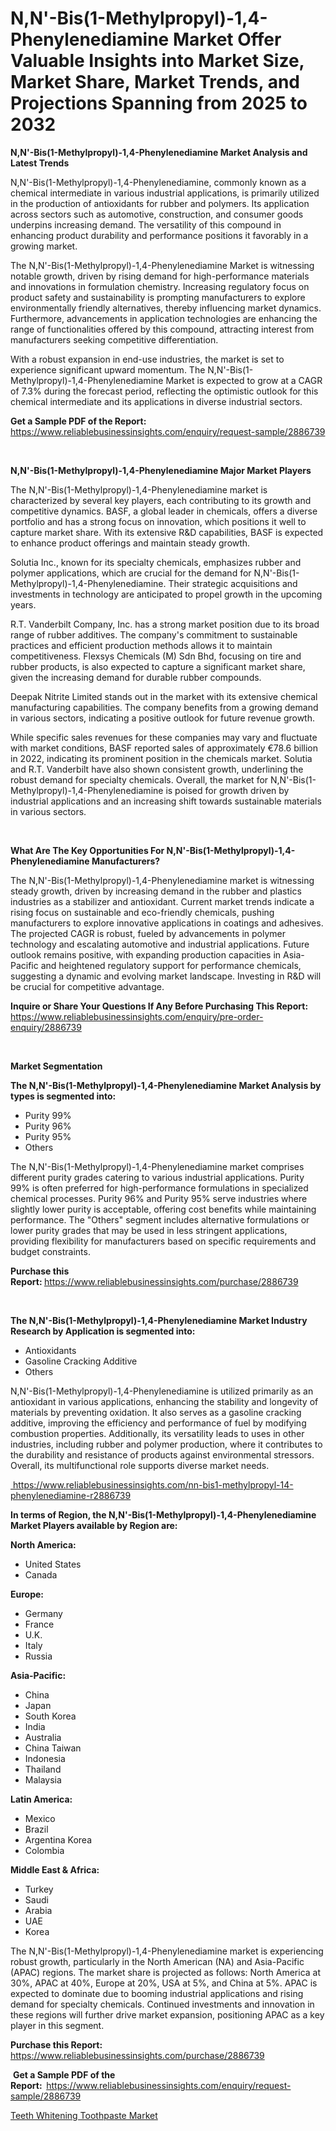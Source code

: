 <p><h1>N,N'-Bis(1-Methylpropyl)-1,4-Phenylenediamine Market Offer Valuable Insights into Market Size, Market Share, Market Trends, and Projections Spanning from 2025 to 2032</h1></p><p><strong>N,N'-Bis(1-Methylpropyl)-1,4-Phenylenediamine Market Analysis and Latest Trends</strong></p>
<p><p>N,N'-Bis(1-Methylpropyl)-1,4-Phenylenediamine, commonly known as a chemical intermediate in various industrial applications, is primarily utilized in the production of antioxidants for rubber and polymers. Its application across sectors such as automotive, construction, and consumer goods underpins increasing demand. The versatility of this compound in enhancing product durability and performance positions it favorably in a growing market.</p><p>The N,N'-Bis(1-Methylpropyl)-1,4-Phenylenediamine Market is witnessing notable growth, driven by rising demand for high-performance materials and innovations in formulation chemistry. Increasing regulatory focus on product safety and sustainability is prompting manufacturers to explore environmentally friendly alternatives, thereby influencing market dynamics. Furthermore, advancements in application technologies are enhancing the range of functionalities offered by this compound, attracting interest from manufacturers seeking competitive differentiation.</p><p>With a robust expansion in end-use industries, the market is set to experience significant upward momentum. The N,N'-Bis(1-Methylpropyl)-1,4-Phenylenediamine Market is expected to grow at a CAGR of 7.3% during the forecast period, reflecting the optimistic outlook for this chemical intermediate and its applications in diverse industrial sectors.</p></p>
<p><strong>Get a Sample PDF of the Report:&nbsp;</strong> <a href="https://www.reliablebusinessinsights.com/enquiry/request-sample/2886739?utm_campaign=2274&utm_medium=2&utm_source=Github&utm_content=ia&utm_term=13032025&utm_id=nn-bis1-methylpropyl-14-phenylenediamine">https://www.reliablebusinessinsights.com/enquiry/request-sample/2886739</a></p>
<p>&nbsp;</p>
<p><strong>N,N'-Bis(1-Methylpropyl)-1,4-Phenylenediamine Major Market Players</strong></p>
<p><p>The N,N'-Bis(1-Methylpropyl)-1,4-Phenylenediamine market is characterized by several key players, each contributing to its growth and competitive dynamics. BASF, a global leader in chemicals, offers a diverse portfolio and has a strong focus on innovation, which positions it well to capture market share. With its extensive R&D capabilities, BASF is expected to enhance product offerings and maintain steady growth.</p><p>Solutia Inc., known for its specialty chemicals, emphasizes rubber and polymer applications, which are crucial for the demand for N,N'-Bis(1-Methylpropyl)-1,4-Phenylenediamine. Their strategic acquisitions and investments in technology are anticipated to propel growth in the upcoming years.</p><p>R.T. Vanderbilt Company, Inc. has a strong market position due to its broad range of rubber additives. The company's commitment to sustainable practices and efficient production methods allows it to maintain competitiveness. Flexsys Chemicals (M) Sdn Bhd, focusing on tire and rubber products, is also expected to capture a significant market share, given the increasing demand for durable rubber compounds.</p><p>Deepak Nitrite Limited stands out in the market with its extensive chemical manufacturing capabilities. The company benefits from a growing demand in various sectors, indicating a positive outlook for future revenue growth.</p><p>While specific sales revenues for these companies may vary and fluctuate with market conditions, BASF reported sales of approximately €78.6 billion in 2022, indicating its prominent position in the chemicals market. Solutia and R.T. Vanderbilt have also shown consistent growth, underlining the robust demand for specialty chemicals. Overall, the market for N,N'-Bis(1-Methylpropyl)-1,4-Phenylenediamine is poised for growth driven by industrial applications and an increasing shift towards sustainable materials in various sectors.</p></p>
<p>&nbsp;</p>
<p><strong>What Are The Key Opportunities For N,N'-Bis(1-Methylpropyl)-1,4-Phenylenediamine Manufacturers?</strong></p>
<p><p>The N,N'-Bis(1-Methylpropyl)-1,4-Phenylenediamine market is witnessing steady growth, driven by increasing demand in the rubber and plastics industries as a stabilizer and antioxidant. Current market trends indicate a rising focus on sustainable and eco-friendly chemicals, pushing manufacturers to explore innovative applications in coatings and adhesives. The projected CAGR is robust, fueled by advancements in polymer technology and escalating automotive and industrial applications. Future outlook remains positive, with expanding production capacities in Asia-Pacific and heightened regulatory support for performance chemicals, suggesting a dynamic and evolving market landscape. Investing in R&D will be crucial for competitive advantage.</p></p>
<p><strong>Inquire or Share Your Questions If Any Before Purchasing This Report:</strong> <a href="https://www.reliablebusinessinsights.com/enquiry/pre-order-enquiry/2886739?utm_campaign=2274&utm_medium=2&utm_source=Github&utm_content=ia&utm_term=13032025&utm_id=nn-bis1-methylpropyl-14-phenylenediamine">https://www.reliablebusinessinsights.com/enquiry/pre-order-enquiry/2886739</a></p>
<p>&nbsp;</p>
<p><strong>Market Segmentation</strong></p>
<p><strong>The N,N'-Bis(1-Methylpropyl)-1,4-Phenylenediamine Market Analysis by types is segmented into:</strong></p>
<p><ul><li>Purity 99%</li><li>Purity 96%</li><li>Purity 95%</li><li>Others</li></ul></p>
<p><p>The N,N'-Bis(1-Methylpropyl)-1,4-Phenylenediamine market comprises different purity grades catering to various industrial applications. Purity 99% is often preferred for high-performance formulations in specialized chemical processes. Purity 96% and Purity 95% serve industries where slightly lower purity is acceptable, offering cost benefits while maintaining performance. The "Others" segment includes alternative formulations or lower purity grades that may be used in less stringent applications, providing flexibility for manufacturers based on specific requirements and budget constraints.</p></p>
<p><strong>Purchase this Report:&nbsp;</strong><a href="https://www.reliablebusinessinsights.com/purchase/2886739?utm_campaign=2274&utm_medium=2&utm_source=Github&utm_content=ia&utm_term=13032025&utm_id=nn-bis1-methylpropyl-14-phenylenediamine">https://www.reliablebusinessinsights.com/purchase/2886739</a></p>
<p>&nbsp;</p>
<p><strong>The N,N'-Bis(1-Methylpropyl)-1,4-Phenylenediamine Market Industry Research by Application is segmented into:</strong></p>
<p><ul><li>Antioxidants</li><li>Gasoline Cracking Additive</li><li>Others</li></ul></p>
<p><p>N,N'-Bis(1-Methylpropyl)-1,4-Phenylenediamine is utilized primarily as an antioxidant in various applications, enhancing the stability and longevity of materials by preventing oxidation. It also serves as a gasoline cracking additive, improving the efficiency and performance of fuel by modifying combustion properties. Additionally, its versatility leads to uses in other industries, including rubber and polymer production, where it contributes to the durability and resistance of products against environmental stressors. Overall, its multifunctional role supports diverse market needs.</p></p>
<p><a href="https://www.reliablebusinessinsights.com/nn-bis1-methylpropyl-14-phenylenediamine-r2886739?utm_campaign=2274&utm_medium=2&utm_source=Github&utm_content=ia&utm_term=13032025&utm_id=nn-bis1-methylpropyl-14-phenylenediamine">&nbsp;https://www.reliablebusinessinsights.com/nn-bis1-methylpropyl-14-phenylenediamine-r2886739</a></p>
<p><strong>In terms of Region, the N,N'-Bis(1-Methylpropyl)-1,4-Phenylenediamine Market Players available by Region are:</strong></p>
<p>
    <p> <strong> North America: </strong>
        <ul>
            <li>United States</li>
            <li>Canada</li>
        </ul>
        </p> 
    <p> <strong> Europe: </strong>
        <ul>
            <li>Germany</li>
            <li>France</li>
            <li>U.K.</li>
            <li>Italy</li>
            <li>Russia</li>
        </ul>
        </p> 
    <p> <strong> Asia-Pacific: </strong>
        <ul>
            <li>China</li>
            <li>Japan</li>
            <li>South Korea</li>
            <li>India</li>
            <li>Australia</li>
            <li>China Taiwan</li>
            <li>Indonesia</li>
            <li>Thailand</li>
            <li>Malaysia</li>
        </ul>
        </p> 
    <p> <strong> Latin America: </strong>
        <ul>
            <li>Mexico</li>
            <li>Brazil</li>
            <li>Argentina Korea</li>
            <li>Colombia</li>
        </ul>
        </p> 
    <p> <strong> Middle East & Africa: </strong>
        <ul>
            <li>Turkey</li>
            <li>Saudi</li>
            <li>Arabia</li>
            <li>UAE</li>
            <li>Korea</li>
        </ul>
    </p>
    </p>
<p><p>The N,N'-Bis(1-Methylpropyl)-1,4-Phenylenediamine market is experiencing robust growth, particularly in the North American (NA) and Asia-Pacific (APAC) regions. The market share is projected as follows: North America at 30%, APAC at 40%, Europe at 20%, USA at 5%, and China at 5%. APAC is expected to dominate due to booming industrial applications and rising demand for specialty chemicals. Continued investments and innovation in these regions will further drive market expansion, positioning APAC as a key player in this segment.</p></p>
<p><strong>Purchase this Report: </strong><a href="https://www.reliablebusinessinsights.com/purchase/2886739?utm_campaign=2274&utm_medium=2&utm_source=Github&utm_content=ia&utm_term=13032025&utm_id=nn-bis1-methylpropyl-14-phenylenediamine">https://www.reliablebusinessinsights.com/purchase/2886739</a></p>
<p>&nbsp;<strong>Get a Sample PDF of the Report:&nbsp;&nbsp;</strong><a href="https://www.reliablebusinessinsights.com/enquiry/request-sample/2886739?utm_campaign=2274&utm_medium=2&utm_source=Github&utm_content=ia&utm_term=13032025&utm_id=nn-bis1-methylpropyl-14-phenylenediamine">https://www.reliablebusinessinsights.com/enquiry/request-sample/2886739</a></p>
<p><strong></strong></p>
<p><p><a href="https://github.com/AngelaWalsh696/Market-Research-Report-List-1/blob/main/teeth-whitening-toothpaste-market.md?utm_campaign=2274&utm_medium=2&utm_source=Github&utm_content=ia&utm_term=13032025&utm_id=nn-bis1-methylpropyl-14-phenylenediamine">Teeth Whitening Toothpaste Market</a></p></p>